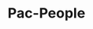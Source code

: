 ---
layout: post
title: Pac-People
site:
image: /lib/img/projects/pacpeople.jpg
category: demo
whichdd: November 2013
maker:
- name: Mallory Brennan
  school: Parsons
  twitter: false
---
